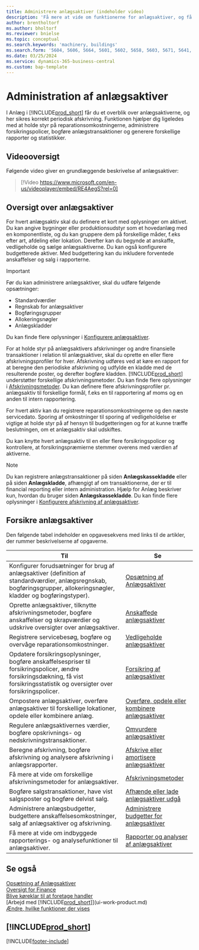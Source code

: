 ```yaml
---
title: Administrere anlægsaktiver (indeholder video)
description: 'Få mere at vide om funktionerne for anlægsaktiver, og få et overblik over, hvordan du arbejder med og administrerer anlægsaktiver.'
author: brentholtorf
ms.author: bholtorf
ms.reviewer: bnielse
ms.topic: conceptual
ms.search.keywords: 'machinery, buildings'
ms.search.form: '5604, 5606, 5664, 5601, 5602, 5658, 5603, 5671, 5641, 5629, 5633, 5634, 5649, 5622, 5650'
ms.date: 03/25/2024
ms.service: dynamics-365-business-central
ms.custom: bap-template
---
```


# <a name="manage-fixed-assets"></a>Administration af anlægsaktiver

I Anlæg i [!INCLUDE[prod_short](includes/prod_short.md)] får du et overblik over anlægsaktiverne, og her sikres korrekt periodisk afskrivning. Funktionen hjælper dig ligeledes med at holde styr på reparationsomkostningerne, administrere forsikringspolicer, bogføre anlægstransaktioner og generere forskellige rapporter og statistikker.

## <a name="video-overview"></a>Videooversigt

Følgende video giver en grundlæggende beskrivelse af anlægsaktiver:

> [!Video https://www.microsoft.com/en-us/videoplayer/embed/RE4AegS?rel=0]

## <a name="fixed-assets-overview"></a>Oversigt over anlægsaktiver

For hvert anlægsaktiv skal du definere et kort med oplysninger om aktivet. Du kan angive bygninger eller produktionsudstyr som et hovedanlæg med en komponentliste, og du kan gruppere dem på forskellige måder, f.eks efter art, afdeling eller lokation. Derefter kan du begynde at anskaffe, vedligeholde og sælge anlægsaktiverne. Du kan også konfigurere budgetterede aktiver. Med budgettering kan du inkludere forventede anskaffelser og salg i rapporterne.

> [!IMPORTANT]
> Før du kan administrere anlægsaktiver, skal du udføre følgende opsætninger:
>
> * Standardværdier
> * Regnskab for anlægsaktiver
> * Bogføringsgrupper
> * Allokeringsnøgler
> * Anlægskladder
>
> Du kan finde flere oplysninger i [Konfigurere anlægsaktiver](fa-setup.md).

For at holde styr på anlægsaktivers afskrivninger og andre finansielle transaktioner i relation til anlægsaktiver, skal du oprette en eller flere afskrivningsprofiler for hver. Afskrivning udføres ved at køre en rapport for at beregne den periodiske afskrivning og udfylde en kladde med de resulterende poster, og derefter bogføre kladden. [!INCLUDE[prod_short](includes/prod_short.md)] understøtter forskellige afskrivningsmetoder. Du kan finde flere oplysninger i [Afskrivningsmetoder](fa-depreciation-methods.md). Du kan definere flere afskrivningsprofiler pr. anlægsaktiv til forskellige formål, f.eks en til rapportering af moms og en anden til intern rapportering.

For hvert aktiv kan du registrere reparationsomkostningerne og den næste servicedato. Sporing af omkostninger til sporing af vedligeholdelse er vigtige at holde styr på af hensyn til budgetteringen og for at kunne træffe beslutningen, om et anlægsaktiv skal udskiftes.

Du kan knytte hvert anlægsaktiv til en eller flere forsikringspolicer og kontrollere, at forsikringspræmierne stemmer overens med værdien af aktiverne.

> [!NOTE]  
> Du kan registrere anlægstransaktioner på siden **Anlægskassekladde** eller på siden **Anlægskladde**, afhængigt af om transaktionerne, der er til financial reporting eller intern administration. Hjælp for Anlæg beskriver kun, hvordan du bruger siden **Anlægskassekladde**. Du kan finde flere oplysninger i [Konfigurere afskrivning af anlægsaktiver](fa-how-setup-depreciation.md).

## <a name="how-to-use-fixed-assets"></a>Forsikre anlægsaktiver

Den følgende tabel indeholder en opgavesekvens med links til de artikler, der rummer beskrivelserne af opgaverne.

| Til  | Se |
| --- | --- |
| Konfigurer forudsætninger for brug af anlægsaktiver (definition af standardværdier, anlægsregnskab, bogføringsgrupper, allokeringsnøgler, kladder og bogføringstyper). | [Opsætning af Anlægsaktiver](fa-setup.md)|
| Oprette anlægsaktiver, tilknytte afskrivningsmetoder, bogføre anskaffelser og skrapværdier og udskrive oversigter over anlægsaktiver. |[Anskaffede anlægsaktiver](fa-how-acquire.md) |
| Registrere servicebesøg, bogføre og overvåge reparationsomkostninger. |[Vedligeholde anlægsaktiver](fa-how-maintain.md) |
| Opdatere forsikringsoplysninger, bogføre anskaffelsespriser til forsikringspolicer, ændre forsikringsdækning, få vist forsikringsstatistik og oversigter over forsikringspolicer. |[Forsikring af anlægsaktiver](fa-how-insure.md) |
| Ompostere anlægsaktiver, overføre anlægsaktiver til forskellige lokationer, opdele eller kombinere anlæg. |[Overføre, opdele eller kombinere anlægsaktiver](fa-how-trans-split-combine.md) |
| Regulere anlægsaktivernes værdier, bogføre opskrivnings- og nedskrivningstransaktioner. |[Omvurdere anlægsaktiver](fa-how-revalue.md) |
| Beregne afskrivning, bogføre afskrivning og analysere afskrivning i anlægsrapporter. |[Afskrive eller amortisere anlægsaktiver](fa-how-depreciate-amortize.md) |
| Få mere at vide om forskellige afskrivningsmetoder for anlægsaktiver. |[Afskrivningsmetoder](fa-depreciation-methods.md) |
| Bogføre salgstransaktioner, have vist salgsposter og bogføre delvist salg. |[Afhænde eller lade anlægsaktiver udgå](fa-how-dispose-retire.md) |
| Administrere anlægsbudgetter, budgettere anskaffelsesomkostninger, salg af anlægsaktiver og afskrivning. |[Administrere budgetter for anlægsaktiver](fa-how-manage-budgets.md) |
| Få mere at vide om indbyggede rapporterings- og analysefunktioner til anlægsaktiver. | [Rapporter og analyser af anlægsaktiver](fa-reports.md) |

## <a name="see-also"></a>Se også

[Opsætning af Anlægsaktiver](fa-setup.md)  
[Oversigt for Finance](finance.md)  
[Blive køreklar til at foretage handler](ui-get-ready-business.md)  
[Arbejd med [!INCLUDE[prod_short](includes/prod_short.md)]](ui-work-product.md)  
[Ændre, hvilke funktioner der vises](ui-experiences.md)  

## [!INCLUDE[prod_short](includes/free_trial_md.md)]  


[!INCLUDE[footer-include](includes/footer-banner.md)]

